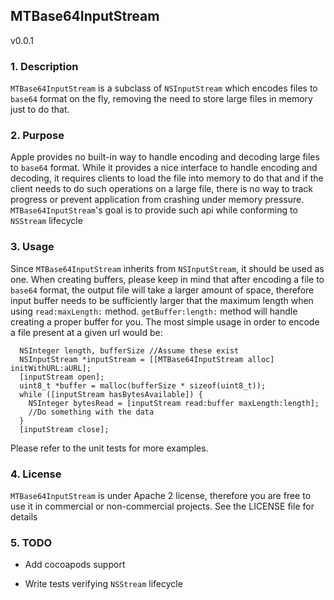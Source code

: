 ## MTBase64InputStream
v0.0.1

### 1. Description

`MTBase64InputStream` is a subclass of `NSInputStream` which encodes files to `base64` format on the fly, removing
the need to store large files in memory just to do that.

### 2. Purpose

Apple provides no built-in way to handle encoding and decoding large files to `base64` format. While it provides a
nice interface to handle encoding and decoding, it requires clients to load the file into memory to do that and if
the client needs to do such operations on a large file, there is no way to track progress or prevent application from
crashing under memory pressure. `MTBase64InputStream`'s goal is to provide such api while conforming to `NSStream` 
lifecycle

### 3. Usage

Since `MTBase64InputStream` inherits from `NSInputStream`, it should be used as one. When creating buffers, please
keep in mind that after encoding a file to `base64` format, the output file will take a larger amount of space, therefore
input buffer needs to be sufficiently larger that the maximum length when using `read:maxLength:` method. 
`getBuffer:length:` method will handle creating a proper buffer for you. The most simple usage in order to encode
a file present at a given url would be:

```objc
  NSInteger length, bufferSize //Assume these exist
  NSInputStream *inputStream = [[MTBase64InputStream alloc] initWithURL:aURL];
  [inputStream open];
  uint8_t *buffer = malloc(bufferSize * sizeof(uint8_t));
  while ([inputStream hasBytesAvailable]) {
    NSInteger bytesRead = [inputStream read:buffer maxLength:length];
    //Do something with the data
  }
  [inputStream close];
```

Please refer to the unit tests for more examples.

### 4. License

`MTBase64InputStream` is under Apache 2 license, therefore you are free to use it in commercial or non-commercial projects.
See the LICENSE file for details

### 5. TODO

- Add cocoapods support

- Write tests verifying `NSStream` lifecycle
